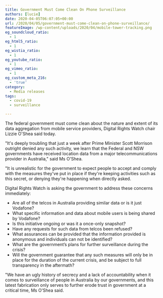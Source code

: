 ```yaml
---
title: Government Must Come Clean On Phone Surveillance
authors: [lucie]
date: 2020-04-05T06:07:05+00:00
url: /2020/04/05/government-must-come-clean-on-phone-surveillance/
featureImage: /wp-content/uploads/2020/04/mobile-tower-tracking.png
eg_soundcloud_ratio:
  - 1
eg_html5_ratio:
  - 1
eg_wistia_ratio:
  - 1
eg_youtube_ratio:
  - 1
eg_vimeo_ratio:
  - 1
eg_custom_meta_216:
  - 'true'
category:
  - Media releases
tags:
  - covid-19
  - surveillance

---
```

The federal government must come clean about the nature and extent of its data aggregation from mobile service providers, Digital Rights Watch chair Lizzie O'Shea said today.

"It's deeply troubling that just a week after Prime Minister Scott Morrison outright denied any such activity, we learn that the Federal and NSW governments have received location data from a major telecommunications provider in Australia," said Ms O'Shea.

"It is unrealistic for the government to expect people to accept and comply with the measures they've put in place if they're keeping activities such as this secret, or denying they're happening when directly asked.

Digital Rights Watch is asking the government to address these concerns immediately:

  * Are all of the telcos in Australia providing similar data or is it just Vodafone?
  * What specific information and data about mobile users is being shared by Vodafone?
  * Is this initiative ongoing or was it a once-only snapshot?
  * Have any requests for such data from telcos been refused?
  * What assurances can be provided that the information provided is anonymous and individuals can not be identified?
  * What are the government&#8217;s plans for further surveillance during the crisis?
  * Will the government guarantee that any such measures will only be in place for the duration of the current crisis, and be subject to full transparency in the aftermath?

"We have an ugly history of secrecy and a lack of accountability when it comes to surveillance of people in Australia by our governments, and this latest fabrication only serves to further erode trust in government at a critical time, Ms O'Shea said.
